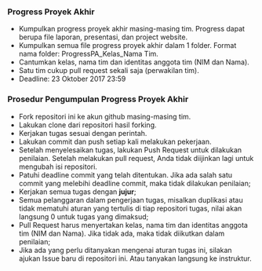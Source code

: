 ### Progress Proyek Akhir ###

* Kumpulkan progress proyek akhir masing-masing tim. Progress dapat berupa file laporan, presentasi, dan project website.
* Kumpulkan semua file progress proyek akhir dalam 1 folder. Format nama folder: ProgressPA_Kelas_Nama Tim.
* Cantumkan kelas, nama tim dan identitas anggota tim (NIM dan Nama).
* Satu tim cukup pull request sekali saja (perwakilan tim).
* Deadline: 23 Oktober 2017 23:59

### Prosedur Pengumpulan Progress Proyek Akhir ###

* Fork repositori ini ke akun github masing-masing tim.
* Lakukan clone dari repositori hasil forking.
* Kerjakan tugas sesuai dengan perintah.
* Lakukan commit dan push setiap kali melakukan pekerjaan.
* Setelah menyelesaikan tugas, lakukan Push Request untuk dilakukan penilaian. Setelah melakukan pull request, Anda tidak diijinkan lagi untuk mengubah isi repositori.
* Patuhi deadline commit yang telah ditentukan. Jika ada salah satu commit yang melebihi deadline commit, maka tidak dilakukan penilaian;
* Kerjakan semua tugas dengan **jujur**;
* Semua pelanggaran dalam pengerjaan tugas, misalkan duplikasi atau tidak mematuhi aturan yang tertulis di tiap repositori tugas, nilai akan langsung 0 untuk tugas yang dimaksud;
* Pull Request harus menyertakan kelas, nama tim dan identitas anggota tim (NIM dan Nama). Jika tidak ada, maka tidak diikutkan dalam penilaian;
* Jika ada yang perlu ditanyakan mengenai aturan tugas ini, silakan ajukan Issue baru di repositori ini. Atau tanyakan langsung ke instruktur.
